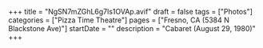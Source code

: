 +++
title = "NgSN7mZGhL6g7ls1OVAp.avif"
draft = false
tags = ["Photos"]
categories = ["Pizza Time Theatre"]
pages = ["Fresno, CA (5384 N Blackstone Ave)"]
startDate = ""
description = "Cabaret (August 29, 1980)"
+++
